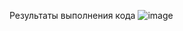 Результаты выполнения кода
![image](https://github.com/AnnaZhuk002/Closures/assets/112899612/cb12a4b3-1f13-48c3-b3ff-b7f0a95e96ac)
